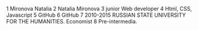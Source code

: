 1 Mironova Natalia
2 Natalia Mironova
3 junior Web developer
4 Html, CSS, Javascript
5 GitHub
6 GitHub
7 2010-2015 RUSSIAN STATE UNIVERSITY FOR THE HUMANITIES. Economist
8 Pre-intermedia.

